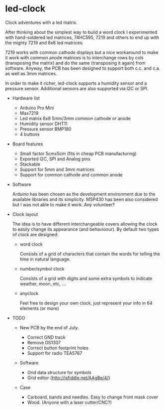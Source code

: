 led-clock
=========

Clock adventures with a led matrix.

After thinking about the simplest way to build a word clock I experimented with hand-soldered led matrices, 74HC595, 7219 and others to end up with the mighty 7219 and 8x8 led matrices.

7219 works with common cathode displays but a nice workaround to make it work with common anode matrices is to interchange rows by cols (transposing the matrix) and do the same (transposing it again) from software. Anyway, the PCB has been designed to support both c.c. and c.a. as well as 3mm matrices.

In order to make it richer, led-clock supports a humidity sensor and a pressure sensor. Additional sensors are also supported via I2C or SPI.

- Hardware list
  - Arduino Pro Mini
  - Max7219
  - Led matrix 8x8 5mm/3mm common cathode or anode
  - Humidity sensor DHT11
  - Pressure sensor BMP180
  - 4 buttons

- Board features
  - Small factor 5cmx5cm (fits in cheap PCB manufacturing)
  - Exported I2C, SPI and Analog pins
  - Stackable
  - Support for 5mm and 3mm matrices
  - Support for common cathode and common anode

- Software

  Arduino has been chosen as the development environment due to the available libraries and its simplicity. MSP430 has been also considered but I was not able to make it work. Any volunteer?

- Clock layout

  The idea is to have different interchangeable covers allowing the clock to easily change its appearance (and behavioour).
  By default two types of clock are designed:
    - word clock
      
      Consists of a grid of characters that contain the words for telling the time in natural language.
      
    - number/symbol clock
      
      Consists of a grid with digits and some extra symbols to indicate weather, moon, etc, ...
      
    - anyclock
    
      Feel free to design your own clock, just represent your info in 64 elements (or more)


- TODO

  - New PCB by the end of July. 
    - Correct GND track
    - Remove DS1307
    - Correct button footprint holes
    - Support for radio TEA5767
   
  - Software  
    - Grid data structure for symbols    
    - Grid editor (http://jsfiddle.net/AAg8e/4/)
    
  - Case
    - Carboard, bands and needles. Easy to change front mask cover
    - Wood. (Anyone with a laser cutter/CNC?)
    
 
